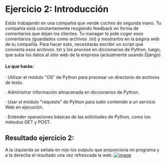 # Ejercicio 2: Introducción

Estás trabajando en una compañía que vende coches de segunda mano. Tu compañía está constantemente reogiendo feedback en forma de comentarios que dejan los clientes. Tu manager te pide coger esos comentarios (guardados como archivos .txt) y mostrarlos en la página web de tu compañía. Para hacer esto, necesitarás escribir un script que convierta esos archivos .txt y los procese en diccionarios de Python, luego, que suba los datos al sitio web de la empresa (actualmente usando Django)

#### Lo que harás:

· Utilizar el módulo "OS" de Python para procesar un directorio de archivos de texto.

· Administrar información almacenada en diccionarios de Python.

· Usar el módulo "requests" de Python para subir contenido a un servicio Web en ejecución.

· Entender operaciones básicas de las solicitudes de Python, como los métodos GET y POST.


## Resultado ejercicio 2:
A la izquierda se señala en rojo los outputs que proporciona mi programa y a la derecha el resultado una vez refrescada la web:
[![image](https://github.com/user-attachments/assets/771a6fcd-2ab3-4d31-8e7a-46b012d91a11)](https://www.youtube.com/watch?v=mO5ZBmFdL60)
